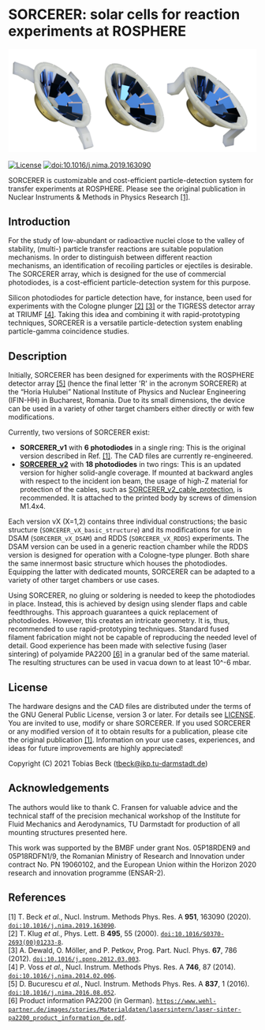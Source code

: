 # SORCERER: solar cells for reaction experiments at ROSPHERE

![Variants of SORCERER_v2](media/SORCERER_v2_variants.png)

[![License](https://img.shields.io/badge/License-GPL%20v3+-blue.svg)](LICENSE)
[![doi:10.1016/j.nima.2019.163090](https://img.shields.io/badge/DOI-10.1016%2Fj.nima.2019.163090-blue.svg)](https://doi.org/10.1016/j.nima.2019.163090)

SORCERER is customizable and cost-efficient particle-detection system 
for transfer experiments at ROSPHERE.
Please see the original publication in
Nuclear Instruments & Methods in Physics Research [[1]](#Bec19a).

## Introduction

For the study of low-abundant or radioactive nuclei close to the valley of stability,
(multi-) particle transfer reactions are suitable population mechanisms.
In order to distinguish between different reaction mechanisms,
an identification of recoiling particles or ejectiles is desirable.
The SORCERER array, which is designed for the use of commercial photodiodes,
is a cost-efficient particle-detection system for this purpose.

Silicon photodiodes for particle detection have, for instance,
been used for experiments with the Cologne plunger [[2]](#Klu00a) [[3]](#Dew12a)
or the TIGRESS detector array at TRIUMF [[4]](#Vos14a).
Taking this idea and combining it with rapid-prototyping techniques,
SORCERER is a versatile particle-detection system 
enabling particle-gamma coincidence studies.

## Description

Initially, SORCERER has been designed for experiments with
the ROSPHERE detector array [[5]](#Buc16a) (hence the final letter 'R' in the acronym SORCERER) 
at the “Horia Hulubei” National Institute of Physics and Nuclear Engineering (IFIN-HH)
in Bucharest, Romania.
Due to its small dimensions, the device can be used in a variety of other target chambers
either directly or with few modifications.

Currently, two versions of SORCERER exist:

- **SORCERER_v1** with **6 photodiodes** in a single ring: This is the original version described in Ref. [[1]](#Bec19a).
The CAD files are currently re-engineered.
- [**SORCERER_v2**](v2_18cells) with **18 photodiodes** in two rings: This is an updated version
for higher solid-angle coverage. If mounted at backward angles with respect to the incident ion beam,
the usage of high-Z material for protection of the cables, 
such as [SORCERER_v2_cable_protection](v2_18cells/SORCERER_v2_cable_protection), is recommended.
It is attached to the printed body by screws of dimension M1.4x4.

Each version vX (X=1,2) contains three individual constructions;
the basic structure (`SORCERER_vX_basic_structure`) 
and its modifications for use in DSAM (`SORCERER_vX_DSAM`)
and RDDS (`SORCERER_vX_RDDS`) experiments.
The DSAM version can be used in a generic reaction chamber
while the RDDS version is designed for operation with a Cologne-type plunger.
Both share the same innermost basic structure which houses the photodiodes.
Equipping the latter with dedicated mounts, 
SORCERER can be adapted to a variety of other target chambers or use cases.

Using SORCERER, no gluing or soldering is needed to keep the photodiodes in place.
Instead, this is achieved by design using slender flaps and cable feedthroughs.
This approach guarantees a quick replacement of photodiodes.
However, this creates an intricate geometry.
It is, thus, recommended to use rapid-prototyping techniques.
Standard fused filament fabrication might not be capable of reproducing the needed level of detail.
Good experience has been made with selective fusing (laser sintering) of polyamide PA2200 [[6]](#PA2200)
in a granular bed of the same material.
The resulting structures can be used in vacua down to at least 10^-6 mbar.

## License

The hardware designs and the CAD files are distributed under the 
terms of the GNU General Public License, version 3 or later.
For details see [LICENSE](LICENSE).
You are invited to use, modify or share SORCERER.
If you used SORCERER or any modified version of it to obtain results for a publication, 
please cite the original publication [[1]](#Bec19a).
Information on your use cases, experiences,
and ideas for future improvements are highly appreciated!

Copyright (C) 2021 Tobias Beck (tbeck@ikp.tu-darmstadt.de)

## Acknowledgements

The authors would like to thank C. Fransen for valuable advice
and the technical staff of the precision mechanical workshop 
of the Institute for Fluid Mechanics and Aerodynamics, TU Darmstadt 
for production of all mounting structures presented here.

This work was supported by the BMBF under grant Nos. 05P18RDEN9 and 05P18RDFN1/9, 
the Romanian Ministry of Research and Innovation under contract No. PN 19060102, 
and the European Union within the Horizon 2020 research and innovation programme (ENSAR-2).

## References

<a name='Bec19a'>[1]</a> T. Beck *et al.*, Nucl. Instrum. Methods Phys. Res. A **951**, 163090 (2020). [`doi:10.1016/j.nima.2019.163090`](https://doi.org/10.1016/j.nima.2019.163090).\
<a name='Klu00a'>[2]</a> T. Klug *et al.*, Phys. Lett. B **495**, 55 (2000). [`doi:10.1016/S0370-2693(00)01233-8`](https://doi.org/10.1016/S0370-2693(00)01233-8).\
<a name='Dew12a'>[3]</a> A. Dewald, O. Möller, and P. Petkov, Prog. Part. Nucl. Phys. **67**, 786 (2012). [`doi:10.1016/j.ppnp.2012.03.003`](https://doi.org/10.1016/j.ppnp.2012.03.003).\
<a name='Vos14a'>[4]</a> P. Voss *et al.*, Nucl. Instrum. Methods Phys. Res. A **746**, 87 (2014). [`doi:10.1016/j.nima.2014.02.006`](https://doi.org/10.1016/j.nima.2014.02.006).\
<a name='Buc16a'>[5]</a> D. Bucurescu *et al.*, Nucl. Instrum. Methods Phys. Res. A **837**, 1 (2016). [`doi:10.1016/j.nima.2016.08.052`](https://doi.org/10.1016/j.nima.2016.08.052).\
<a name='PA2200'>[6]</a> Product information PA2200 (in German). [`https://www.wehl-partner.de/images/stories/Materialdaten/lasersintern/laser-sinter-pa2200_product_information_de.pdf`](https://www.wehl-partner.de/images/stories/Materialdaten/lasersintern/laser-sinter-pa2200_product_information_de.pdf).


